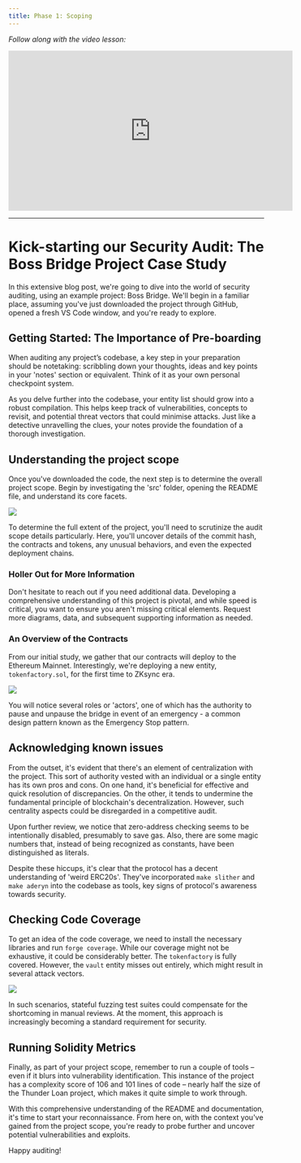 ```yaml
---
title: Phase 1: Scoping
---
```


_Follow along with the video lesson:_

<iframe width="560" height="315" src="https://www.youtube.com/embed/FKFU43o4U-8?si=XEyEK5PnuoROJqpz" title="YouTube video player" frameborder="0" allow="accelerometer; autoplay; clipboard-write; encrypted-media; gyroscope; picture-in-picture; web-share" allowfullscreen></iframe>

---

# Kick-starting our Security Audit: The Boss Bridge Project Case Study

In this extensive blog post, we're going to dive into the world of security auditing, using an example project: Boss Bridge. We'll begin in a familiar place, assuming you've just downloaded the project through GitHub, opened a fresh VS Code window, and you're ready to explore.

## Getting Started: The Importance of Pre-boarding

When auditing any project’s codebase, a key step in your preparation should be notetaking: scribbling down your thoughts, ideas and key points in your 'notes' section or equivalent. Think of it as your own personal checkpoint system.

As you delve further into the codebase, your entity list should grow into a robust compilation. This helps keep track of vulnerabilities, concepts to revisit, and potential threat vectors that could minimise attacks. Just like a detective unravelling the clues, your notes provide the foundation of a thorough investigation.

## Understanding the project scope

Once you've downloaded the code, the next step is to determine the overall project scope. Begin by investigating the 'src' folder, opening the README file, and understand its core facets.

![](https://cdn.videotap.com/Z6FwLQhDRCyW6ZPk1OQ4-80.11.png)

To determine the full extent of the project, you'll need to scrutinize the audit scope details particularly. Here, you'll uncover details of the commit hash, the contracts and tokens, any unusual behaviors, and even the expected deployment chains.

### Holler Out for More Information

Don't hesitate to reach out if you need additional data. Developing a comprehensive understanding of this project is pivotal, and while speed is critical, you want to ensure you aren't missing critical elements. Request more diagrams, data, and subsequent supporting information as needed.

### An Overview of the Contracts

From our initial study, we gather that our contracts will deploy to the Ethereum Mainnet. Interestingly, we're deploying a new entity, `tokenfactory.sol`, for the first time to ZKsync era.

![](https://cdn.videotap.com/SYHd0AD9SPTDOeE3c8j6-148.78.png)

You will notice several roles or 'actors', one of which has the authority to pause and unpause the bridge in event of an emergency - a common design pattern known as the Emergency Stop pattern.

## Acknowledging known issues

From the outset, it's evident that there's an element of centralization with the project. This sort of authority vested with an individual or a single entity has its own pros and cons. On one hand, it's beneficial for effective and quick resolution of discrepancies. On the other, it tends to undermine the fundamental principle of blockchain's decentralization. However, such centrality aspects could be disregarded in a competitive audit.

Upon further review, we notice that zero-address checking seems to be intentionally disabled, presumably to save gas. Also, there are some magic numbers that, instead of being recognized as constants, have been distinguished as literals.

Despite these hiccups, it's clear that the protocol has a decent understanding of 'weird ERC20s'. They've incorporated `make slither` and `make aderyn` into the codebase as tools, key signs of protocol's awareness towards security.

## Checking Code Coverage

To get an idea of the code coverage, we need to install the necessary libraries and run `forge coverage`. While our coverage might not be exhaustive, it could be considerably better. The `tokenfactory` is fully covered. However, the `vault` entity misses out entirely, which might result in several attack vectors.

![](https://cdn.videotap.com/gS0LrDyx1XBys7mxdaUB-240.33.png)

In such scenarios, stateful fuzzing test suites could compensate for the shortcoming in manual reviews. At the moment, this approach is increasingly becoming a standard requirement for security.

## Running Solidity Metrics

Finally, as part of your project scope, remember to run a couple of tools – even if it blurs into vulnerability identification. This instance of the project has a complexity score of 106 and 101 lines of code – nearly half the size of the Thunder Loan project, which makes it quite simple to work through.

With this comprehensive understanding of the README and documentation, it's time to start your reconnaissance. From here on, with the context you've gained from the project scope, you're ready to probe further and uncover potential vulnerabilities and exploits.

Happy auditing!
